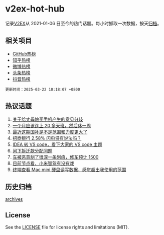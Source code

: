 # v2ex-hot-hub

 记录[V2EX](https://www.v2ex.com/)从 2021-01-06 日至今的热门话题。每小时抓取一次数据，按天[归档](archives)。
 
 ## 相关项目

- [GitHub热榜](https://github.com/lonnyzhang423/github-hot-hub)
- [知乎热榜](https://github.com/lonnyzhang423/zhihu-hot-hub)
- [微博热榜](https://github.com/lonnyzhang423/weibo-hot-hub)
- [头条热榜](https://github.com/lonnyzhang423/toutiao-hot-hub)
- [抖音热榜](https://github.com/lonnyzhang423/douyin-hot-hub)


 `更新时间：2025-03-22 10:18:07 +0800`

## 热议话题

1. [关于给丈母娘买手机产生的意见分歧](https://www.v2ex.com/t/1120068)
1. [一个月应该连上 20 多天班，然后休一周](https://www.v2ex.com/t/1120103)
1. [最近这期国补是不是范围和力度更大了](https://www.v2ex.com/t/1120053)
1. [招商银行 2.58% 闪电贷有说法吗？](https://www.v2ex.com/t/1120086)
1. [IDEA 转 VS code，看下大家的 VS code 主题](https://www.v2ex.com/t/1120166)
1. [问下拆迁款分配问题](https://www.v2ex.com/t/1120117)
1. [车被恶意刮了很深一条划痕，修车预计 1500](https://www.v2ex.com/t/1120064)
1. [目前节点看，小米智驾有没有戏](https://www.v2ex.com/t/1120065)
1. [终端查看 Mac mini 硬盘读写数据，感觉超出我使用的范围](https://www.v2ex.com/t/1120054)

## 历史归档

[archives](archives)

## License

See the [LICENSE](LICENSE) file for license rights and limitations (MIT).
